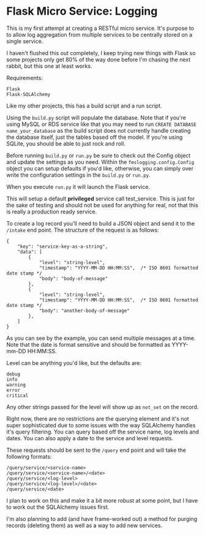 # Flask Micro Service: Logging

This is my first attempt at creating a RESTful micro service.  It's purpose to to allow log aggregation from multiple 
services to be centrally stored on a single service.
 
I haven't flushed this out completely, I keep trying new things with Flask so some projects only get 80% of the way
done before I'm chasing the next rabbit, but this one at least works.

Requirements:
```
Flask
Flask-SQLAlchemy
```

Like my other projects, this has a build script and a run script.

Using the `build.py` script will populate the database.  Note that if you're using MySQL or RDS service like that
you may need to run `CREATE DATABASE name_your_database` as the build script does not currently handle creating the
database itself, just the tables based off the model.  If you're using SQLite, you should be able to just rock and
roll.

Before running `build.py` or `run.py` be sure to check out the Config object and update the settings as you need.
Within the `fmslogging.config.Config` object you can setup defaults if you'd like, otherwise, you can simply over
write the configuration settings in the `build.py` or `run.py`.

When you execute `run.py` it will launch the Flask service.

This will setup a default **privileged** service call test_service.  This is just for the sake of testing and should
not be used for anything for real, not that this is really a production ready service.

To create a log record you'll need to build a JSON object and send it to the `/intake` end point.  The structure of
the request is as follows:
```
{
    "key": "service-key-as-a-string",
    "data": [
        {
            "level": "string-level",
            "timestamp": "YYYY-MM-DD HH:MM:SS",  /* ISO 8601 formatted date stamp */
            "body": "body-of-message"
        },
        {
            "level": "string-level",
            "timestamp": "YYYY-MM-DD HH:MM:SS",  /* ISO 8601 formatted date stamp */
            "body": "another-body-of-message"
        },
    ]
}
```

As you can see by the example, you can send multiple messages at a time.  Note that the date is format sensitive and
should be formatted as YYYY-mm-DD HH:MM:SS.

Level can be anything you'd like, but the defaults are:
```
debug
info
warning
error
critical
```

Any other strings passed for the level will show up as `not_set` on the record.

Right now, there are no restrictions are the querying element and it's not super sophisticated due to some issues
with the way SQLAlchemy handles it's query filtering.  You can query based off the service name, log levels and 
dates.  You can also apply a date to the service and level requests.

These requests should be sent to the `/query` end point and will take the following formats:

```
/query/service/<service-name>
/query/service/<service-name>/<date>
/query/service/<log-level>
/query/service/<log-level>/<date>
/query/service/<date>
```

I plan to work on this and make it a bit more robust at some point, but I have to work out the SQLAlchemy issues first.

I'm also planning to add (and have frame-worked out) a method for purging records (deleting them) as well as a way to
add new services.